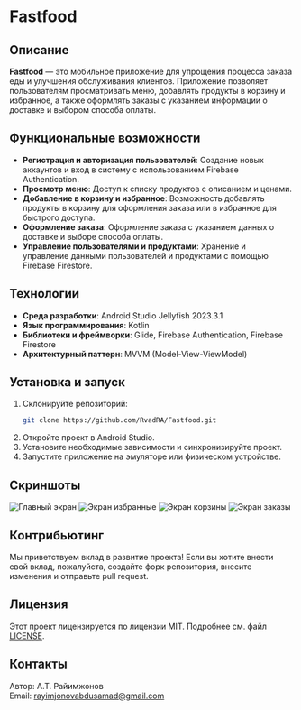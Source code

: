 # Fastfood

## Описание
**Fastfood** — это мобильное приложение для упрощения процесса заказа еды и улучшения обслуживания клиентов. Приложение позволяет пользователям просматривать меню, добавлять продукты в корзину и избранное, а также оформлять заказы с указанием информации о доставке и выбором способа оплаты.

## Функциональные возможности
- **Регистрация и авторизация пользователей**: Создание новых аккаунтов и вход в систему с использованием Firebase Authentication.
- **Просмотр меню**: Доступ к списку продуктов с описанием и ценами.
- **Добавление в корзину и избранное**: Возможность добавлять продукты в корзину для оформления заказа или в избранное для быстрого доступа.
- **Оформление заказа**: Оформление заказа с указанием данных о доставке и выборе способа оплаты.
- **Управление пользователями и продуктами**: Хранение и управление данными пользователей и продуктами с помощью Firebase Firestore.

## Технологии
- **Среда разработки**: Android Studio Jellyfish 2023.3.1
- **Язык программирования**: Kotlin
- **Библиотеки и фреймворки**: Glide, Firebase Authentication, Firebase Firestore
- **Архитектурный паттерн**: MVVM (Model-View-ViewModel)

## Установка и запуск
1. Склонируйте репозиторий:
    ```bash
    git clone https://github.com/RvadRA/Fastfood.git
    ```
2. Откройте проект в Android Studio.
3. Установите необходимые зависимости и синхронизируйте проект.
4. Запустите приложение на эмуляторе или физическом устройстве.

## Скриншоты
![Главный экран](https://github.com/RvadRA/Fastfood/blob/master/images/home.png)
![Экран избранные](https://github.com/RvadRA/Fastfood/blob/master/images/favorite.png)
![Экран корзины](https://github.com/RvadRA/Fastfood/blob/master/images/cart.png)
![Экран заказы](https://github.com/RvadRA/Fastfood/blob/master/images/check%20out.png)

## Контрибьютинг
Мы приветствуем вклад в развитие проекта! Если вы хотите внести свой вклад, пожалуйста, создайте форк репозитория, внесите изменения и отправьте pull request.

## Лицензия
Этот проект лицензируется по лицензии MIT. Подробнее см. файл [LICENSE](LICENSE).

## Контакты
Автор: А.Т. Райимжонов  
Email: rayimjonovabdusamad@gmail.com
